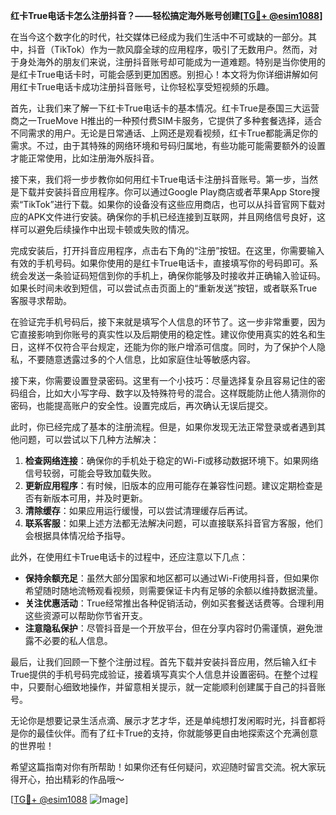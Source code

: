 **红卡True电话卡怎么注册抖音？——轻松搞定海外账号创建[[TG💪+ @esim1088](https://t.me/s/esim1088)]**

在当今这个数字化的时代，社交媒体已经成为我们生活中不可或缺的一部分。其中，抖音（TikTok）作为一款风靡全球的应用程序，吸引了无数用户。然而，对于身处海外的朋友们来说，注册抖音账号却可能成为一道难题。特别是当你使用的是红卡True电话卡时，可能会感到更加困惑。别担心！本文将为你详细讲解如何用红卡True电话卡成功注册抖音账号，让你轻松享受短视频的乐趣。

首先，让我们来了解一下红卡True电话卡的基本情况。红卡True是泰国三大运营商之一TrueMove H推出的一种预付费SIM卡服务，它提供了多种套餐选择，适合不同需求的用户。无论是日常通话、上网还是观看视频，红卡True都能满足你的需求。不过，由于其特殊的网络环境和号码归属地，有些功能可能需要额外的设置才能正常使用，比如注册海外版抖音。

接下来，我们将一步步教你如何用红卡True电话卡注册抖音账号。第一步，当然是下载并安装抖音应用程序。你可以通过Google Play商店或者苹果App Store搜索“TikTok”进行下载。如果你的设备没有这些应用商店，也可以从抖音官网下载对应的APK文件进行安装。确保你的手机已经连接到互联网，并且网络信号良好，这样可以避免后续操作中出现卡顿或失败的情况。

完成安装后，打开抖音应用程序，点击右下角的“注册”按钮。在这里，你需要输入有效的手机号码。如果你使用的是红卡True电话卡，直接填写你的号码即可。系统会发送一条验证码短信到你的手机上，确保你能够及时接收并正确输入验证码。如果长时间未收到短信，可以尝试点击页面上的“重新发送”按钮，或者联系True客服寻求帮助。

在验证完手机号码后，接下来就是填写个人信息的环节了。这一步非常重要，因为它直接影响到你账号的真实性以及后期使用的稳定性。建议你使用真实的姓名和生日，这样不仅符合平台规定，还能为你的账户增添可信度。同时，为了保护个人隐私，不要随意透露过多的个人信息，比如家庭住址等敏感内容。

接下来，你需要设置登录密码。这里有一个小技巧：尽量选择复杂且容易记住的密码组合，比如大小写字母、数字以及特殊符号的混合。这样既能防止他人猜测你的密码，也能提高账户的安全性。设置完成后，再次确认无误后提交。

此时，你已经完成了基本的注册流程。但是，如果你发现无法正常登录或者遇到其他问题，可以尝试以下几种方法解决：

1. **检查网络连接**：确保你的手机处于稳定的Wi-Fi或移动数据环境下。如果网络信号较弱，可能会导致加载失败。
2. **更新应用程序**：有时候，旧版本的应用可能存在兼容性问题。建议定期检查是否有新版本可用，并及时更新。
3. **清除缓存**：如果应用运行缓慢，可以尝试清理缓存后再试。
4. **联系客服**：如果上述方法都无法解决问题，可以直接联系抖音官方客服，他们会根据具体情况给予指导。

此外，在使用红卡True电话卡的过程中，还应注意以下几点：

- **保持余额充足**：虽然大部分国家和地区都可以通过Wi-Fi使用抖音，但如果你希望随时随地流畅观看视频，则需要保证卡内有足够的余额以维持数据流量。
- **关注优惠活动**：True经常推出各种促销活动，例如买套餐送话费等。合理利用这些资源可以帮助你节省开支。
- **注意隐私保护**：尽管抖音是一个开放平台，但在分享内容时仍需谨慎，避免泄露不必要的私人信息。

最后，让我们回顾一下整个注册过程。首先下载并安装抖音应用，然后输入红卡True提供的手机号码完成验证，接着填写真实个人信息并设置密码。在整个过程中，只要耐心细致地操作，并留意相关提示，就一定能顺利创建属于自己的抖音账号。

无论你是想要记录生活点滴、展示才艺才华，还是单纯想打发闲暇时光，抖音都将是你的最佳伙伴。而有了红卡True的支持，你就能够更自由地探索这个充满创意的世界啦！

希望这篇指南对你有所帮助！如果你还有任何疑问，欢迎随时留言交流。祝大家玩得开心，拍出精彩的作品哦～

[[TG💪+ @esim1088](https://t.me/s/esim1088) ![Image](https://i.postimg.cc/4NQfJmqS/Snipaste-2025-05-13-00-14-12.png)]